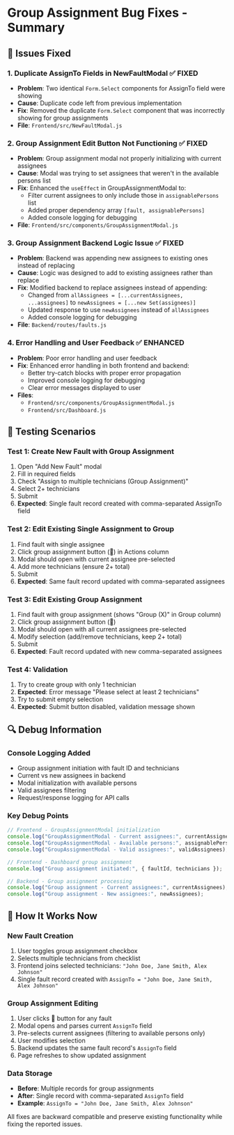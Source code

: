 # Group Assignment Bug Fixes - Summary

## 🐛 Issues Fixed

### 1. **Duplicate AssignTo Fields in NewFaultModal** ✅ FIXED

- **Problem**: Two identical `Form.Select` components for AssignTo field were showing
- **Cause**: Duplicate code left from previous implementation
- **Fix**: Removed the duplicate `Form.Select` component that was incorrectly showing for group assignments
- **File**: `Frontend/src/NewFaultModal.js`

### 2. **Group Assignment Edit Button Not Functioning** ✅ FIXED

- **Problem**: Group assignment modal not properly initializing with current assignees
- **Cause**: Modal was trying to set assignees that weren't in the available persons list
- **Fix**: Enhanced the `useEffect` in GroupAssignmentModal to:
  - Filter current assignees to only include those in `assignablePersons` list
  - Added proper dependency array `[fault, assignablePersons]`
  - Added console logging for debugging
- **File**: `Frontend/src/components/GroupAssignmentModal.js`

### 3. **Group Assignment Backend Logic Issue** ✅ FIXED

- **Problem**: Backend was appending new assignees to existing ones instead of replacing
- **Cause**: Logic was designed to add to existing assignees rather than replace
- **Fix**: Modified backend to replace assignees instead of appending:
  - Changed from `allAssignees = [...currentAssignees, ...assignees]` to `newAssignees = [...new Set(assignees)]`
  - Updated response to use `newAssignees` instead of `allAssignees`
  - Added console logging for debugging
- **File**: `Backend/routes/faults.js`

### 4. **Error Handling and User Feedback** ✅ ENHANCED

- **Problem**: Poor error handling and user feedback
- **Fix**: Enhanced error handling in both frontend and backend:
  - Better try-catch blocks with proper error propagation
  - Improved console logging for debugging
  - Clear error messages displayed to user
- **Files**:
  - `Frontend/src/components/GroupAssignmentModal.js`
  - `Frontend/src/Dashboard.js`

## 🧪 Testing Scenarios

### Test 1: Create New Fault with Group Assignment

1. Open "Add New Fault" modal
2. Fill in required fields
3. Check "Assign to multiple technicians (Group Assignment)"
4. Select 2+ technicians
5. Submit
6. **Expected**: Single fault record created with comma-separated AssignTo field

### Test 2: Edit Existing Single Assignment to Group

1. Find fault with single assignee
2. Click group assignment button (👥) in Actions column
3. Modal should open with current assignee pre-selected
4. Add more technicians (ensure 2+ total)
5. Submit
6. **Expected**: Same fault record updated with comma-separated assignees

### Test 3: Edit Existing Group Assignment

1. Find fault with group assignment (shows "Group (X)" in Group column)
2. Click group assignment button (👥)
3. Modal should open with all current assignees pre-selected
4. Modify selection (add/remove technicians, keep 2+ total)
5. Submit
6. **Expected**: Fault record updated with new comma-separated assignees

### Test 4: Validation

1. Try to create group with only 1 technician
2. **Expected**: Error message "Please select at least 2 technicians"
3. Try to submit empty selection
4. **Expected**: Submit button disabled, validation message shown

## 🔍 Debug Information

### Console Logging Added

- Group assignment initiation with fault ID and technicians
- Current vs new assignees in backend
- Modal initialization with available persons
- Valid assignees filtering
- Request/response logging for API calls

### Key Debug Points

```javascript
// Frontend - GroupAssignmentModal initialization
console.log("GroupAssignmentModal - Current assignees:", currentAssignees);
console.log("GroupAssignmentModal - Available persons:", assignablePersons);
console.log("GroupAssignmentModal - Valid assignees:", validAssignees);

// Frontend - Dashboard group assignment
console.log("Group assignment initiated:", { faultId, technicians });

// Backend - Group assignment processing
console.log("Group assignment - Current assignees:", currentAssignees);
console.log("Group assignment - New assignees:", newAssignees);
```

## 🚀 How It Works Now

### New Fault Creation

1. User toggles group assignment checkbox
2. Selects multiple technicians from checklist
3. Frontend joins selected technicians: `"John Doe, Jane Smith, Alex Johnson"`
4. Single fault record created with `AssignTo = "John Doe, Jane Smith, Alex Johnson"`

### Group Assignment Editing

1. User clicks 👥 button for any fault
2. Modal opens and parses current `AssignTo` field
3. Pre-selects current assignees (filtering to available persons only)
4. User modifies selection
5. Backend updates the same fault record's `AssignTo` field
6. Page refreshes to show updated assignment

### Data Storage

- **Before**: Multiple records for group assignments
- **After**: Single record with comma-separated `AssignTo` field
- **Example**: `AssignTo = "John Doe, Jane Smith, Alex Johnson"`

All fixes are backward compatible and preserve existing functionality while fixing the reported issues.
